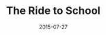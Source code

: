 ---
title: "The Ride to School"
show_title_on_cover: true
date: "2015-07-27"
version: 1
volume: 1
issue: 2
category: "Wordpress Posts"
format: "wordpress"
synopsis: "This is about Zene and Zeanne's first day of school."
---
